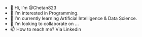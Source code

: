 - 👋 Hi, I’m @Chetan823
- 👀 I’m interested in Programming.
- 🌱 I’m currently learning Artificial Intelligence & Data Science.
- 💞️ I’m looking to collaborate on ...
- 📫 How to reach me? Via Linkedin

<!---
Chetan823/Chetan823 is a ✨ special ✨ repository because its `README.md` (this file) appears on your GitHub profile.
You can click the Preview link to take a look at your changes.
--->
